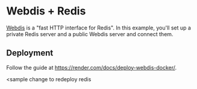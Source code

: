 # Webdis + Redis

[Webdis](https://webd.is) is a "fast HTTP interface for Redis". In this example, you'll set up a
private Redis server and a public Webdis server and connect them.

## Deployment

Follow the guide at https://render.com/docs/deploy-webdis-docker/.

<sample change to redeploy redis
